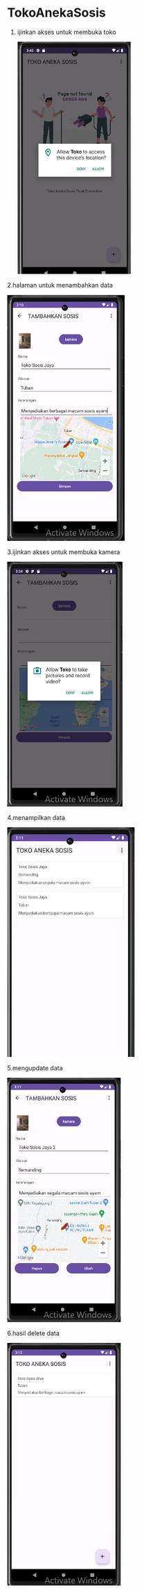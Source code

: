 # TokoAnekaSosis
1. ijinkan akses untuk membuka toko<p>
   <img src="https://github.com/Fathlmam/TOKOSOSIS12/blob/master/allow%20device.PNG">
   
2.halaman untuk menambahkan data<p>
  <img src="https://github.com/Fathlmam/TOKOSOSIS12/blob/master/menambahkan%20data.PNG">
  
3.ijinkan akses untuk membuka kamera <p>
  <img src="https://github.com/Fathlmam/TOKOSOSIS12/blob/master/allow%20kamera.PNG">

4.menampilkan data <p>
  <img src="https://github.com/Fathlmam/TOKOSOSIS12/blob/master/hasil%20inputan.PNG">
  
5.mengupdate data <p>
  <img src="https://github.com/Fathlmam/TOKOSOSIS12/blob/master/mengedit%20data.PNG">
  
6.hasil delete data <p>
  <img src="https://github.com/Fathlmam/TOKOSOSIS12/blob/master/hasil%20menghapus%20data.PNG">
